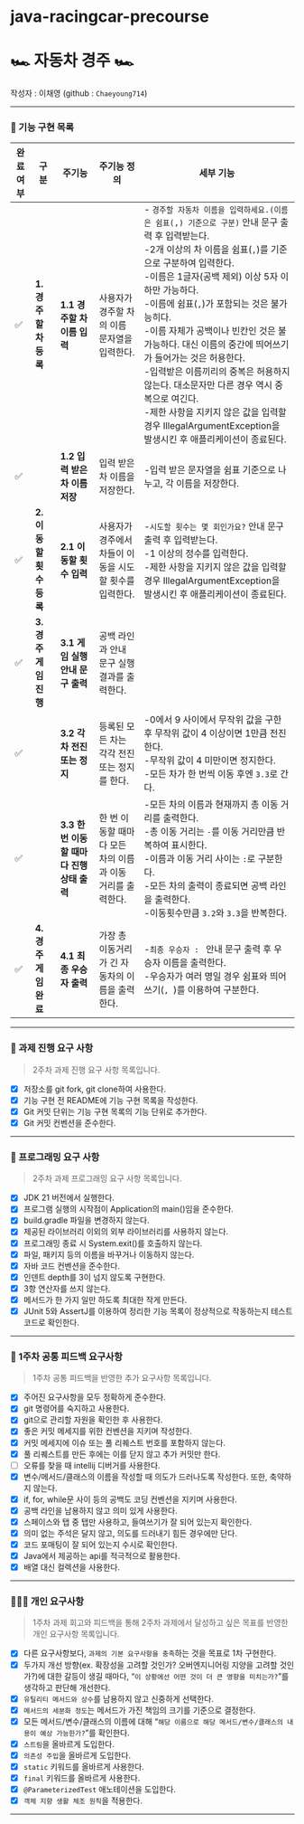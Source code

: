 # java-racingcar-precourse

# 🏎️ 자동차 경주 🏎️
작성자 : 이채영 (github : `Chaeyoung714`)

---

### 🚗 기능 구현 목록
| 완료여부 | 구분 | 주기능               | 주기능 정의                             | 세부 기능                                                                                                                                                                                                                                                                                                                                                                  |
|------| --- |---|------------------------------------|------------------------------------------------------------------------------------------------------------------------------------------------------------------------------------------------------------------------------------------------------------------------------------------------------------------------------------------------------------------------|
| ✅    | **1. 경주할 차 등록** | **1.1 경주할 차 이름 입력** | 사용자가 경주할 차의 이름 문자열을 입력한다.          | - `경주할 자동차 이름을 입력하세요.(이름은 쉼표(,) 기준으로 구분)` 안내 문구 출력 후 입력받는다.<br>-2개 이상의 차 이름을 쉼표(`,`)를 기준으로 구분하여 입력한다.<br>-이름은 1글자(공백 제외) 이상 5자 이하만 가능하다.<br>-이름에 쉼표(`,`)가 포함되는 것은 불가능히다.<br>-이름 자체가 공백이나 빈칸인 것은 불가능하다. 대신 이름의 중간에 띄어쓰기가 들어가는 것은 허용한다.<br>-입력받은 이름끼리의 중복은 허용하지 않는다. 대소문자만 다른 경우 역시 중복으로 여긴다.<br>-제한 사항을 지키지 않은 값을 입력할 경우 IllegalArgumentException을 발생시킨 후 애플리케이션이 종료된다. |
| ✅    |  | **1.2 입력 받은 차 이름 저장** | 입력 받은 차 이름을 저장한다.                  | -입력 받은 문자열을 쉼표 기준으로 나누고, 각 이름을 저장한다.                                                                                                                                                                                                                                                                                                                                   |
| ✅    | **2. 이동할 횟수 등록** | **2.1 이동할 횟수 입력** | 사용자가 경주에서 차들이 이동을 시도할 횟수를 입력한다.    | -`시도할 횟수는 몇 회인가요?` 안내 문구 출력 후 입력받는다.<br>-1 이상의 정수를 입력한다.<br>-제한 사항을 지키지 않은 값을 입력할 경우 IllegalArgumentException을 발생시킨 후 애플리케이션이 종료된다.                                                                                                                                                                                                                                    |
| ✅    | **3. 경주 게임 진행** | **3.1 게임 실행 안내 문구 출력** | 공백 라인과 안내 문구 실행 결과를 출력한다.          |                                                                                                                                                                                                                                                                                                                                                                        |
| ✅    |  | **3.2 각 차 전진 또는 정지** | 등록된 모든 차는 각각 전진 또는 정지를 한다.         | -0에서 9 사이에서 무작위 값을 구한 후 무작위 값이 4 이상이면 1만큼 전진한다.<br>-무작위 값이 4 미만이면 정지한다.<br>-모든 차가 한 번씩 이동 후엔 `3.3`로 간다.                                                                                                                                                                                                                                                                |
| ✅    |  | **3.3 한 번 이동할 때마다 진행 상태 출력** | 한 번 이동할 때마다 모든 차의 이름과 이동 거리를 출력한다. | -모든 차의 이름과 현재까지 총 이동 거리를 출력한다.<br>-총 이동 거리는 `-`를 이동 거리만큼 반복하여 표시한다.<br>-이름과 이동 거리 사이는 ` : `로  구분한다.<br>-모든 차의 출력이 종료되면 공백 라인을 출력한다. <br>-이동횟수만큼 `3.2`와 `3.3`을 반복한다.                                                                                                                                                                                                    |
| ✅    | **4. 경주 게임 완료** | **4.1 최종 우승자 출력** | 가장 총 이동거리가 긴 자동차의 이름을 출력한다.        | -`최종 우승자 : ` 안내 문구 출력 후 우승자 이름을 출력한다.<br>-우승자가 여러 명일 경우 쉼표와 띄어쓰기(`, `)를 이용하여 구분한다.                                                                                                                                                                                                                                                                                     |

---

### 🚙 과제 진행 요구 사항

> 2주차 과제 진행 요구 사항 목록입니다.

- [x]  저장소를 git fork, git clone하여 사용한다.
- [x]  기능 구현 전 README에 기능 구현 목록을 작성한다.
- [x]  Git 커밋 단위는 기능 구현 목록의 기능 단위로 추가한다.
- [x]  Git 커밋 컨벤션을 준수한다.

---
### 🚕 프로그래밍 요구 사항



> 2주차 과제 프로그래밍 요구 사항 목록입니다.

- [x]  JDK 21 버전에서 실행한다.
- [x]  프로그램 실행의 시작점이 Application의 main()임을 준수한다.
- [x]  build.gradle 파일을 변경하지 않는다.
- [x]  제공된 라이브러리 이외의 외부 라이브러리를 사용하지 않는다.
- [x]  프로그래밍 종료 시 System.exit()를 호출하지 않는다.
- [x]  파일, 패키지 등의 이름을 바꾸거나 이동하지 않는다.
- [x]  자바 코드 컨벤션을 준수한다.
- [x]  인덴트 depth를 3이 넘지 않도록 구현한다.
- [x]  3항 연산자를 쓰지 않는다.
- [x]  메서드가 한 가지 일만 하도록 최대한 작게 만든다.
- [x]  JUnit 5와 AssertJ를 이용하여 정리한 기능 목록이 정상적으로 작동하는지 테스트 코드로 확인한다.

---
### 🚓 1주차 공통 피드백 요구사항

> 1주차 공통 피드백을 반영한 추가 요구사항 목록입니다.

- [x]  주어진 요구사항을 모두 정확하게 준수한다.
- [x]  git 명령어를 숙지하고 사용한다.
- [x]  git으로 관리할 자원을 확인한 후 사용한다.
- [x]  좋은 커밋 메세지를 위한 컨벤션을 지키며 작성한다.
- [x]  커밋 메세지에 이슈 또는 풀 리퀘스트 번호를 포함하지 않는다.
- [x]  풀 리퀘스트를 만든 후에는 이를 닫지 않고 추가 커밋만 한다.
- [ ]  오류를 찾을 때 intellij 디버거를 사용한다.
- [x]  변수/메서드/클래스의 이름을 작성할 때 의도가 드러나도록 작성한다. 또한, 축약하지 않는다.
- [x]  if, for, while문 사이 등의 공백도 코딩 컨벤션을 지키며 사용한다.
- [x]  공백 라인을 남용하지 않고 의미 있게 사용한다.
- [x]  스페이스와 탭 중 탭만 사용하고, 들여쓰기가 잘 되어 있는지 확인한다.
- [x]  의미 없는 주석은 달지 않고, 의도를 드러내기 힘든 경우에만 단다.
- [x]  코드 포매팅이 잘 되어 있는지 수시로 확인한다.
- [x]  Java에서 제공하는 api를 적극적으로 활용한다.
- [x]  배열 대신 컬렉션을 사용한다.

---
### 👩🏻‍💻 개인 요구사항

> 1주차 과제 회고와 피드백을 통해 2주차 과제에서 달성하고 싶은 목표를 반영한 개인 요구사항 목록입니다.

- [x]  다른 요구사항보다, `과제의 기본 요구사항을 충족`하는 것을 목표로 1차 구현한다.
- [x]  두가지 개선 방향(ex. 확장성을 고려할 것인가? 오버엔지니어링 지양을 고려할 것인가?)에 대한 갈등이 생길 때마다, “`이 상황에선 어떤 것이 더 큰 영향을 미치는가?`”를 생각하고 판단해 개선한다.
- [x]  `유틸리티 메서드와 상수`를 남용하지 않고 신중하게 선택한다.
- [x]  `메서드의 세분화 정도`는 메서드가 가진 책임의 크기를 기준으로 결정한다.
- [x]  모든 메서드/변수/클래스의 이름에 대해 “`해당 이름으로 해당 메서드/변수/클래스의 내용이 예상 가능한가?`”를 확인한다.
- [x]  `스트림`을 올바르게 도입한다.
- [x]  `의존성 주입`을 올바르게 도입한다.
- [x]  `static` 키워드를 올바르게 사용한다.
- [x]  `final` 키워드를 올바르게 사용한다.
- [x]  `@ParameterizedTest` 애노테이션을 도입한다.
- [x]  `객체 지향 생활 체조 원칙`을 적용한다.

---